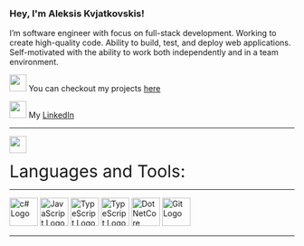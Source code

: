 ### Hey, I'm Aleksis Kvjatkovskis!

I’m software engineer with focus on full-stack development. Working to create high-quality code. Ability to build, test, and deploy web applications. Self-motivated with the ability to work both independently and in a team environment.


<img src="https://media.tenor.com/DloYoakaD_UAAAAi/backhand-index-pointing-right-joypixels.gif" width="30px"> You can checkout my projects <a href="https://github.com/AlexisKv?tab=repositories" target="_blank">here</a></div>

<img src="https://cliply.co/wp-content/uploads/2021/02/372102050_LINKEDIN_ICON_TRANSPARENT_1080.gif" width="30px"> My <a href="https://www.linkedin.com/in/aleksis-kvjatkovskis/" target="_blank">LinkedIn</a></div>

---
<img src="https://i.pinimg.com/originals/d0/63/09/d063096ba4e07795c1bdf98572cb79a8.gif" width="30px"> <div style="font-size:30px"> Languages and Tools: </div>

---

<img src="https://cdn.worldvectorlogo.com/logos/c--4.svg" alt="c# Logo" width="50" height="50"/> <img src="https://cdn.worldvectorlogo.com/logos/logo-javascript.svg" alt="JavaScript Logo" width="50" height="50"/> <img src="https://cdn.worldvectorlogo.com/logos/typescript.svg" alt="TypeScript Logo" width="50" height="50"/> <img src="https://cdn.worldvectorlogo.com/logos/mysql-3.svg" alt="TypeScript Logo" width="50" height="50"/>  <img src="https://cdn.worldvectorlogo.com/logos/dot-net-core-7.svg" alt="DotNetCore Logo" width="50" height="50"/> <img src="https://cdn.worldvectorlogo.com/logos/git.svg" alt="Git Logo" width="50" height="50"/>

---
